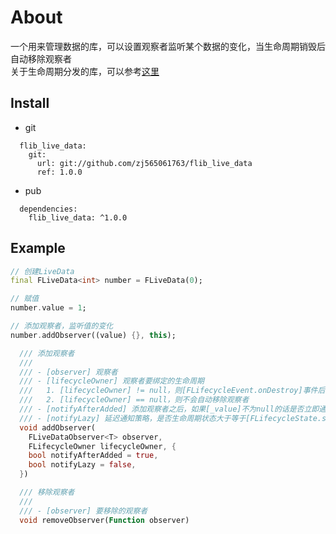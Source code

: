 # About

一个用来管理数据的库，可以设置观察者监听某个数据的变化，当生命周期销毁后自动移除观察者
<br>
关于生命周期分发的库，可以参考[这里](https://github.com/zj565061763/flib_lifecycle)

## Install
* git
```
  flib_live_data:
    git:
      url: git://github.com/zj565061763/flib_live_data
      ref: 1.0.0
```

* pub
```
  dependencies:
    flib_live_data: ^1.0.0
```

## Example
```dart
// 创建LiveData
final FLiveData<int> number = FLiveData(0);

// 赋值
number.value = 1;

// 添加观察者，监听值的变化
number.addObserver((value) {}, this);
```

```dart
  /// 添加观察者
  ///
  /// - [observer] 观察者
  /// - [lifecycleOwner] 观察者要绑定的生命周期
  ///   1. [lifecycleOwner] != null，则[FLifecycleEvent.onDestroy]事件后，会自动移除观察者
  ///   2. [lifecycleOwner] == null，则不会自动移除观察者
  /// - [notifyAfterAdded] 添加观察者之后，如果[_value]不为null的话是否立即通知当前添加的观察者，默认true
  /// - [notifyLazy] 延迟通知策略，是否生命周期状态大于等于[FLifecycleState.started]之后才通知，默认false
  void addObserver(
    FLiveDataObserver<T> observer,
    FLifecycleOwner lifecycleOwner, {
    bool notifyAfterAdded = true,
    bool notifyLazy = false,
  })

  /// 移除观察者
  ///
  /// - [observer] 要移除的观察者
  void removeObserver(Function observer)
```